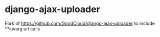 django-ajax-uploader
====================

Fork of https://github.com/GoodCloud/django-ajax-uploader to include **kwarg url calls
